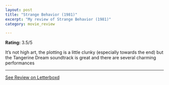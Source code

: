 ```yaml
---
layout: post
title: "Strange Behavior (1981)"
excerpt: "My review of Strange Behavior (1981)"
category: movie_review

---
```


**Rating:** 3.5/5

It’s not high art, the plotting is a little clunky (especially towards the end) but the Tangerine Dream soundtrack is great and there are several charming performances

<hr>

[See Review on Letterboxd](https://boxd.it/1qOoyj)
